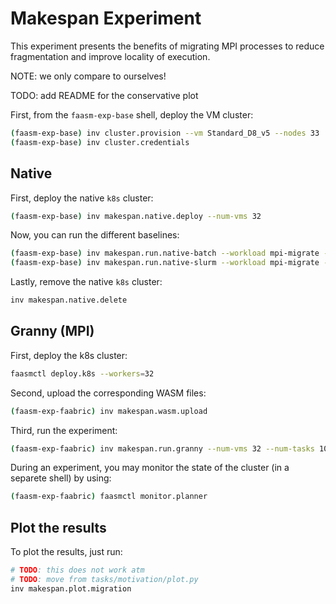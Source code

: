 # Makespan Experiment

This experiment presents the benefits of migrating MPI processes to reduce
fragmentation and improve locality of execution.

NOTE: we only compare to ourselves!

TODO: add README for the conservative plot

First, from the `faasm-exp-base` shell, deploy the VM cluster:

```bash
(faasm-exp-base) inv cluster.provision --vm Standard_D8_v5 --nodes 33
(faasm-exp-base) inv cluster.credentials
```

## Native

First, deploy the native `k8s` cluster:

```bash
(faasm-exp-base) inv makespan.native.deploy --num-vms 32
```

Now, you can run the different baselines:

```bash
(faasm-exp-base) inv makespan.run.native-batch --workload mpi-migrate --num-vms 32 --num-tasks 100
(faasm-exp-base) inv makespan.run.native-slurm --workload mpi-migrate --num-vms 32 --num-tasks 100
```

Lastly, remove the native `k8s` cluster:

```bash
inv makespan.native.delete
```

## Granny (MPI)

First, deploy the k8s cluster:

```bash
faasmctl deploy.k8s --workers=32
```

Second, upload the corresponding WASM files:

```bash
(faasm-exp-faabric) inv makespan.wasm.upload
```

Third, run the experiment:

```bash
(faasm-exp-faabric) inv makespan.run.granny --num-vms 32 --num-tasks 100 --workload mpi-migrate [--migrate]
```

During an experiment, you may monitor the state of the cluster (in a separete
shell) by using:

```bash
(faasm-exp-faabric) faasmctl monitor.planner
```

## Plot the results

To plot the results, just run:

```bash
# TODO: this does not work atm
# TODO: move from tasks/motivation/plot.py
inv makespan.plot.migration
```
